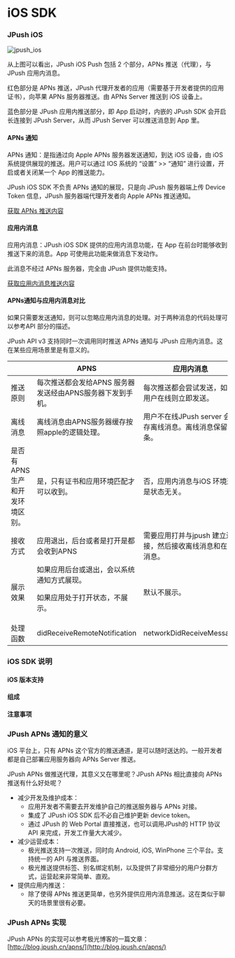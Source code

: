 # iOS SDK

### JPush iOS

![jpush_ios](../image/jpush_ios.png)

从上图可以看出，JPush iOS Push 包括 2 个部分，APNs 推送（代理），与 JPush 应用内消息。

红色部分是 APNs 推送，JPush 代理开发者的应用（需要基于开发者提供的应用证书），向苹果 APNs 服务器推送。由 APNs Server 推送到 iOS 设备上。

蓝色部分是 JPush 应用内推送部分，即 App 启动时，内嵌的 JPush SDK 会开启长连接到 JPush Server，从而 JPush Server 可以推送消息到 App 里。

#### APNs 通知

APNs 通知：是指通过向 Apple APNs 服务器发送通知，到达 iOS 设备，由 iOS 系统提供展现的推送。用户可以通过 IOS 系统的 “设置” >> “通知” 进行设置，开启或者关闭某一个 App 的推送能力。

JPush iOS SDK 不负责 APNs 通知的展现，只是向 JPush 服务器端上传 Device Token 信息，JPush 服务器端代理开发者向 Apple APNs 推送通知。

[获取 APNs 推送内容](../ios_api)

#### 应用内消息

应用内消息：JPush iOS SDK 提供的应用内消息功能，在 App 在前台时能够收到推送下来的消息。App 可使用此功能来做消息下发动作。

此消息不经过 APNs 服务器，完全由 JPush 提供功能支持。

[获取应用内消息推送内容](../ios_api)

#### APNs通知与应用内消息对比

如果只需要发送通知，则可以忽略应用内消息的处理。对于两种消息的代码处理可以参考API 部分的描述。

JPush API v3 支持同时一次调用同时推送 APNs 通知与 JPush 应用内消息。这在某些应用场景里是有意义的。

||APNS|应用内消息|
|-|-|-|
|推送原则|每次推送都会发给APNS 服务器发送经由APNS服务器下发到手机。|每次推送都会尝试发送，如果用户在线则立即发送。|
|离线消息	|离线消息由APNS服务器缓存按照apple的逻辑处理。|用户不在线JPush server 会保存离线消息。离线消息保留5条。|
|是否有APNS生产和开发环境区别。|是，只有证书和应用环境匹配才可以收到。|否，应用内消息与iOS 环境这是状态无关。|
|接收方式|应用退出，后台或者是打开是都会收到APNS|需要应用打并与jpush 建立连接，然后接收离线消息和在线消息。|
|展示效果|如果应用后台或退出，会以系统通知方式展现。<p>如果应用处于打开状态，不展示。|默认不展示。|
|处理函数|didReceiveRemoteNotification|networkDidReceiveMessage|


### iOS SDK 说明

#### iOS 版本支持

#### 组成

#### 注意事项


### JPush APNs 通知的意义

iOS 平台上，只有 APNs 这个官方的推送通道，是可以随时送达的。一般开发者都是自己部署应用服务器向 APNs Server 推送。

JPush APNs 做推送代理，其意义又在哪里呢？JPush APNs 相比直接向 APNs 推送有什么好处呢？

+ 减少开发及维护成本：
	+ 应用开发者不需要去开发维护自己的推送服务器与 APNs 对接。
	+ 集成了 JPush iOS SDK 后不必自己维护更新 device token。
	+ 通过 JPush 的 Web Portal 直接推送，也可以调用JPush的 HTTP 协议 API 来完成，开发工作量大大减少。
+ 减少运营成本：
	+ 极光推送支持一次推送，同时向 Android, iOS, WinPhone 三个平台。支持统一的 API 与推送界面。
	+ 极光推送提供标签、别名绑定机制，以及提供了非常细分的用户分群方式，运营起来非常简单、直观。
+ 提供应用内推送：
	+ 除了使得 APNs 推送更简单，也另外提供应用内消息推送。这在类似于聊天的场景里很有必要。

### JPush APNs 实现

JPush APNs 的实现可以参考极光博客的一篇文章：[http://blog.jpush.cn/apns/](http://blog.jpush.cn/apns/)


